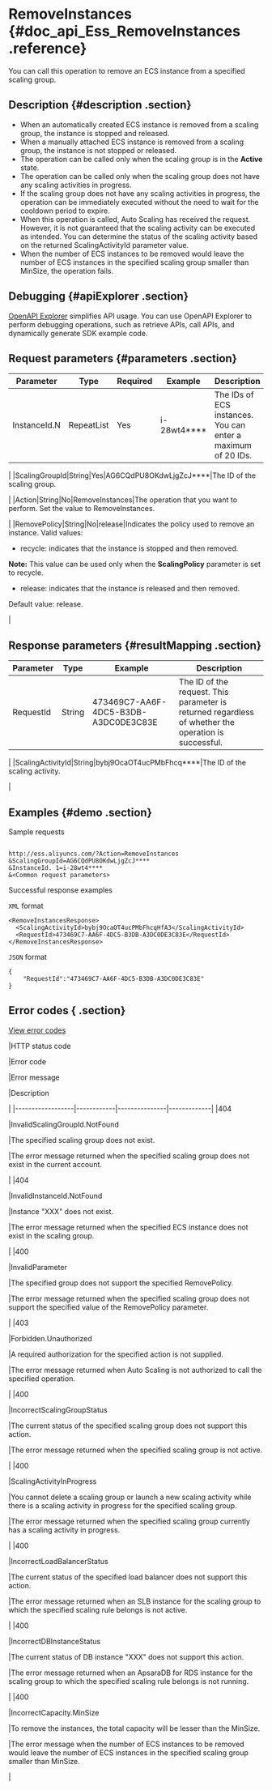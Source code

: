 # RemoveInstances {#doc_api_Ess_RemoveInstances .reference}

You can call this operation to remove an ECS instance from a specified scaling group.

## Description {#description .section}

-   When an automatically created ECS instance is removed from a scaling group, the instance is stopped and released.
-   When a manually attached ECS instance is removed from a scaling group, the instance is not stopped or released.
-   The operation can be called only when the scaling group is in the **Active** state.
-   The operation can be called only when the scaling group does not have any scaling activities in progress.
-   If the scaling group does not have any scaling activities in progress, the operation can be immediately executed without the need to wait for the cooldown period to expire.
-   When this operation is called, Auto Scaling has received the request. However, it is not guaranteed that the scaling activity can be executed as intended. You can determine the status of the scaling activity based on the returned ScalingActivityId parameter value.
-   When the number of ECS instances to be removed would leave the number of ECS instances in the specified scaling group smaller than MinSize, the operation fails.

## Debugging {#apiExplorer .section}

[OpenAPI Explorer](https://api.aliyun.com/#product=Ess&api=RemoveInstances) simplifies API usage. You can use OpenAPI Explorer to perform debugging operations, such as retrieve APIs, call APIs, and dynamically generate SDK example code.

## Request parameters {#parameters .section}

|Parameter|Type|Required|Example|Description|
|---------|----|--------|-------|-----------|
|InstanceId.N|RepeatList|Yes|i-28wt4\*\*\*\*|The IDs of ECS instances. You can enter a maximum of 20 IDs.

 |
|ScalingGroupId|String|Yes|AG6CQdPU8OKdwLjgZcJ\*\*\*\*|The ID of the scaling group.

 |
|Action|String|No|RemoveInstances|The operation that you want to perform. Set the value to RemoveInstances.

 |
|RemovePolicy|String|No|release|Indicates the policy used to remove an instance. Valid values:

 -   recycle: indicates that the instance is stopped and then removed.

**Note:** This value can be used only when the **ScalingPolicy** parameter is set to recycle.

-   release: indicates that the instance is released and then removed.

 Default value: release.

 |

## Response parameters {#resultMapping .section}

|Parameter|Type|Example|Description|
|---------|----|-------|-----------|
|RequestId|String|473469C7-AA6F-4DC5-B3DB-A3DC0DE3C83E|The ID of the request. This parameter is returned regardless of whether the operation is successful.

 |
|ScalingActivityId|String|bybj9OcaOT4ucPMbFhcq\*\*\*\*|The ID of the scaling activity.

 |

## Examples {#demo .section}

Sample requests

``` {#request_demo}

http://ess.aliyuncs.com/?Action=RemoveInstances
&ScalingGroupId=AG6CQdPU8OKdwLjgZcJ**** 
&InstanceId. 1=i-28wt4****
&<Common request parameters>

```

Successful response examples

`XML` format

``` {#xml_return_success_demo}
<RemoveInstancesResponse> 
  <ScalingActivityId>bybj9OcaOT4ucPMbFhcqHfA3</ScalingActivityId> 
  <RequestId>473469C7-AA6F-4DC5-B3DB-A3DC0DE3C83E</RequestId> 
</RemoveInstancesResponse> 

```

`JSON` format

``` {#json_return_success_demo}
{
	"RequestId":"473469C7-AA6F-4DC5-B3DB-A3DC0DE3C83E"
}
```

## Error codes { .section}

[View error codes](https://error-center.aliyun.com/status/product/Ess)

|HTTP status code

|Error code

|Error message

|Description

|
|------------------|------------|---------------|-------------|
|404

|InvalidScalingGroupId.NotFound

|The specified scaling group does not exist.

|The error message returned when the specified scaling group does not exist in the current account.

|
|404

|InvalidInstanceId.NotFound

|Instance "XXX" does not exist.

|The error message returned when the specified ECS instance does not exist in the scaling group.

|
|400

|InvalidParameter

|The specified group does not support the specified RemovePolicy.

|The error message returned when the specified scaling group does not support the specified value of the RemovePolicy parameter.

|
|403

|Forbidden.Unauthorized

|A required authorization for the specified action is not supplied.

|The error message returned when Auto Scaling is not authorized to call the specified operation.

|
|400

|IncorrectScalingGroupStatus

|The current status of the specified scaling group does not support this action.

|The error message returned when the specified scaling group is not active.

|
|400

|ScalingActivityInProgress

|You cannot delete a scaling group or launch a new scaling activity while there is a scaling activity in progress for the specified scaling group.

|The error message returned when the specified scaling group currently has a scaling activity in progress.

|
|400

|IncorrectLoadBalancerStatus

|The current status of the specified load balancer does not support this action.

|The error message returned when an SLB instance for the scaling group to which the specified scaling rule belongs is not active.

|
|400

|IncorrectDBInstanceStatus

|The current status of DB instance "XXX" does not support this action.

|The error message returned when an ApsaraDB for RDS instance for the scaling group to which the specified scaling rule belongs is not running.

|
|400

|IncorrectCapacity.MinSize

|To remove the instances, the total capacity will be lesser than the MinSize.

|The error message when the number of ECS instances to be removed would leave the number of ECS instances in the specified scaling group smaller than MinSize.

|


